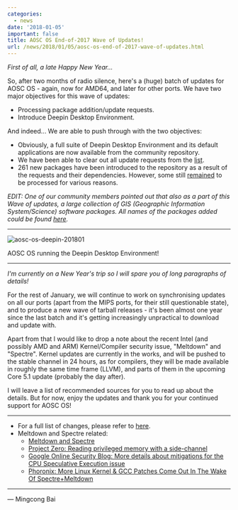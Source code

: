 ```yaml
---
categories:
  - news
date: '2018-01-05'
important: false
title: AOSC OS End-of-2017 Wave of Updates!
url: /news/2018/01/05/aosc-os-end-of-2017-wave-of-updates.html
---
```



*First of all, a late Happy New Year...*

So, after two months of radio silence, here's a (huge) batch of updates for AOSC OS - again, now for AMD64, and later for other ports. We have two major objectives for this wave of updates:

- Processing package addition/update requests.
- Introduce Deepin Desktop Environment.

And indeed... We are able to push through with the two objectives:

- Obviously, a full suite of Deepin Desktop Environment and its default applications are now available from the community repository. 
- We have been able to clear out all update requests from the [list](http://pakreq.v2bv.net/).
- 261 new packages have been introduced to the repository as a result of the requests and their dependencies. However, some still [remained](http://pakreq.v2bv.net/) to be processed for various reasons.

*EDIT: One of our community members pointed out that also as a part of this Wave of updates, a large collection of GIS (Geographic Information System/Science) software packages. All names of the packages added could be found [here](https://github.com/AOSC-Dev/aosc-os-abbs/tree/b31df1121e7769c575a888e1137bc07a04bc00fc/extra-gis).*

--------

![aosc-os-deepin-201801](/assets/i/news/aosc-os-deepin-201801.jpg)

AOSC OS running the Deepin Desktop Environment!

--------

*I'm currently on a New Year's trip so I will spare you of long paragraphs of details!*

For the rest of January, we will continue to work on synchronising updates on all our ports (apart from the MIPS ports, for their still questionable state), and to produce a new wave of tarball releases - it's been almost one year since the last batch and it's getting increasingly unpractical to download and update with.

Apart from that I would like to drop a note about the recent Intel (and possibly AMD and ARM) Kernel/Compiler security issue, "Meltdown" and "Spectre". Kernel updates are currently in the works, and will be pushed to the stable channel in 24 hours, as for compilers, they will be made available in roughly the same time frame (LLVM), and parts of them in the upcoming Core 5.1 update (probably the day after).

I will leave a list of recommended sources for you to read up about the details. But for now, enjoy the updates and thank you for your continued support for AOSC OS!

--------

- For a full list of changes, please refer to [here](https://github.com/AOSC-Dev/aosc-os/blob/master/changelogs/201711-201712-changelog.md).
- Meltdown and Spectre related:
    - [Meltdown and Spectre](https://meltdownattack.com/)
    - [Project Zero: Reading privileged memory with a side-channel](https://googleprojectzero.blogspot.com/2018/01/reading-privileged-memory-with-side.html)
    - [Google Online Security Blog: 
More details about mitigations for the CPU Speculative Execution issue](https://security.googleblog.com/2018/01/more-details-about-mitigations-for-cpu_4.html)
    - [Phoronix: 
More Linux Kernel & GCC Patches Come Out In The Wake Of Spectre+Meltdown](https://www.phoronix.com/scan.php?page=news_item&px=Linux-Kernel-Retpoline-Patches)

--------

— Mingcong Bai
